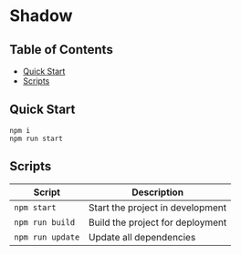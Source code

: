 # Shadow

## Table of Contents

  - [Quick Start](#quick-start)
  - [Scripts](#scripts)

## Quick Start

```
npm i
npm run start
```

## Scripts

| Script           | Description                      |
| ---------------- | -------------------------------- |
| `npm start`      | Start the project in development |
| `npm run build`  | Build the project for deployment |
| `npm run update` | Update all dependencies          |


